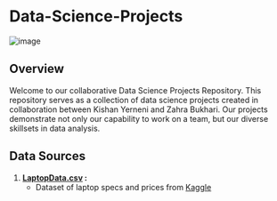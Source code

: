# Data-Science-Projects

![image](https://github.com/KishanYern/Data-Science-Project/assets/146145027/f4cec0df-7b39-4a62-8f12-5d865bce855f)

## Overview
Welcome to our collaborative Data Science Projects Repository. This repository serves as a collection of data science projects created in collaboration between Kishan Yerneni and Zahra Bukhari. Our projects demonstrate not only our capability to work on a team, but our diverse skillsets in data analysis.

## Data Sources
1. **[LaptopData.csv](https://github.com/KishanYern/Data-Science-Project/blob/main/datasets/laptopData.csv) :**
   - Dataset of laptop specs and prices from [Kaggle][def]

[def]: https://www.kaggle.com/